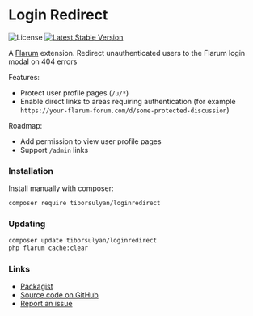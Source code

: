 # Login Redirect

![License](https://img.shields.io/badge/license-MIT-blue.svg) [![Latest Stable Version](https://img.shields.io/packagist/v/tiborsulyan/loginredirect.svg)](https://packagist.org/packages/tiborsulyan/loginredirect)

A [Flarum](http://flarum.org) extension. Redirect unauthenticated users to the Flarum login modal on 404 errors

Features:
- Protect user profile pages (`/u/*`)
- Enable direct links to areas requiring authentication (for example `https://your-flarum-forum.com/d/some-protected-discussion`)

Roadmap:
- Add permission to view user profile pages
- Support `/admin` links

### Installation

Install manually with composer:

```sh
composer require tiborsulyan/loginredirect
```

### Updating

```sh
composer update tiborsulyan/loginredirect
php flarum cache:clear
```

### Links

- [Packagist](https://packagist.org/packages/tiborsulyan/loginredirect)
- [Source code on GitHub](https://github.com/tiborsulyan/loginredirect)
- [Report an issue](https://github.com/tiborsulyan/loginredirect/issues)
